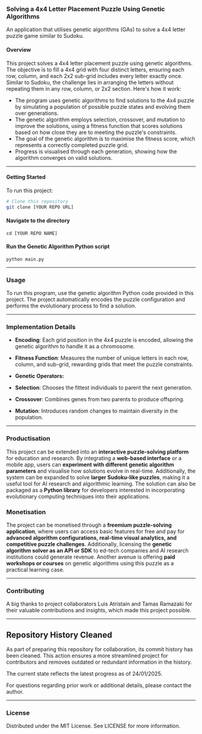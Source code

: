 ### Solving a 4x4 Letter Placement Puzzle Using Genetic Algorithms
An application that utilises genetic algorithms (GAs) to solve a 4x4 letter puzzle game similar to Sudoku.


#### Overview
This project solves a 4x4 letter placement puzzle using genetic algorithms. The objective is to fill a 4x4 grid with four distinct letters, ensuring each row, column, and each 2x2 sub-grid includes every letter exactly once. Similar to Sudoku, the challenge lies in arranging the letters without repeating them in any row, column, or 2x2 section. Here's how it work:

- The program uses genetic algorithms to find solutions to the 4x4 puzzle by simulating a population of possible puzzle states and evolving them over generations.
- The genetic algorithm employs selection, crossover, and mutation to improve the solutions, using a fitness function that scores solutions based on how close they are to meeting the puzzle's constraints.
- The goal of the genetic algorithm is to maximise the fitness score, which represents a correctly completed puzzle grid.
- Progress is visualised through each generation, showing how the algorithm converges on valid solutions.
---

#### Getting Started
To run this project:

```bash
# Clone this repository
git clone [YOUR REPO URL]
```
#### Navigate to the directory
```
cd [YOUR REPO NAME]
```
#### Run the Genetic Algorithm Python script
```
python main.py
```

---
### Usage
To run this program, use the genetic algorithm Python code provided in this project. The project automatically encodes the puzzle configuration and performs the evolutionary process to find a solution.

---
### Implementation Details
 - **Encoding**: Each grid position in the 4x4 puzzle is encoded, allowing the genetic algorithm to handle it as a chromosome.

 - **Fitness Function**: Measures the number of unique letters in each row, column, and sub-grid, rewarding grids that meet the puzzle constraints.

 - **Genetic Operators:**
 - **Selection**: Chooses the fittest individuals to parent the next generation.
 - **Crossover**: Combines genes from two parents to produce offspring.
 - **Mutation**: Introduces random changes to maintain diversity in the population.

---

### **Productisation**
This project can be extended into an **interactive puzzle-solving platform** for education and research. By integrating a **web-based interface** or a mobile app, users can **experiment with different genetic algorithm parameters** and visualise how solutions evolve in real-time. Additionally, the system can be expanded to solve **larger Sudoku-like puzzles**, making it a useful tool for AI research and algorithmic learning. The solution can also be packaged as a **Python library** for developers interested in incorporating evolutionary computing techniques into their applications.

### **Monetisation**
The project can be monetised through a **freemium puzzle-solving application**, where users can access basic features for free and pay for **advanced algorithm configurations, real-time visual analytics, and competitive puzzle challenges**. Additionally, licensing the **genetic algorithm solver as an API or SDK** to ed-tech companies and AI research institutions could generate revenue. Another avenue is offering **paid workshops or courses** on genetic algorithms using this puzzle as a practical learning case.

---

### Contributing
A big thanks to project collaborators Luis Atristain and Tamas Ramazaki for their valuable contributions and insights, which made this project possible.

---
## Repository History Cleaned

As part of preparing this repository for collaboration, its commit history has been cleaned. This action ensures a more streamlined project for contributors and removes outdated or redundant information in the history. 

The current state reflects the latest progress as of 24/01/2025.

For questions regarding prior work or additional details, please contact the author.

---

### License
Distributed under the MIT License. See LICENSE for more information.

